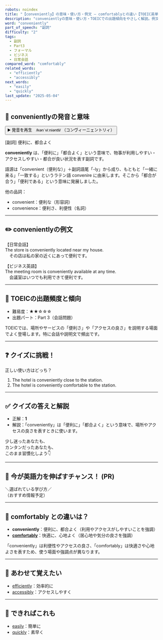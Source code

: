 ```yaml
---
robots: noindex
title: "【conveniently】の意味・使い方・例文 ― comfortablyとの違い【TOEIC英単語】"
description: "convenientlyの意味・使い方・TOEICでの出題傾向をやさしく解説。例文・クイズ付きでcomfortablyとの違いもわかりやすく学べます。"
word: "conveniently"
part_of_speech: "副詞"
difficulty: "2"
tags:
  - 副詞
  - Part3
  - フォーマル
  - ビジネス
  - 日常会話
compared_word: "comfortably"
related_words:
  - "efficiently"
  - "accessibly"
next_words:
  - "easily"
  - "quickly"
last_update: "2025-05-04"
---
```


## 🔰 convenientlyの発音と意味

<button class="play-audio" onclick="playTTS('conveniently')">
  <span class="play-audio-main">
    ▶️ 発音を再生　/kənˈviːniəntli/
  </span>
  <span class="play-audio-sub">
    （コンヴィーニェントリィ）
  </span>
</button>

[副詞] 便利に、都合よく

**conveniently** は、「便利に」「都合よく」という意味で、物事が利用しやすい・アクセスしやすい・都合が良い状況を表す副詞です。

語源は「convenient（便利な）」＋副詞語尾「-ly」から成り、もともと「一緒に来る」「一致する」というラテン語 convenire に由来します。そこから「都合が合う」「便利である」という意味に発展しました。

他の品詞：  
- convenient：便利な（形容詞）
- convenience：便利さ、利便性（名詞）

---

## ✏️ convenientlyの例文

【日常会話】  
The store is conveniently located near my house.  
　その店は私の家の近くにあって便利です。

【ビジネス英語】  
The meeting room is conveniently available at any time.  
　会議室はいつでも利用できて便利です。

---

## 🎯 TOEICの出題頻度と傾向

- 難易度：★★☆☆☆
- 出題パート：Part 3（会話問題）

TOEICでは、場所やサービスの「便利さ」や「アクセスの良さ」を説明する場面でよく登場します。特に会話や説明文で頻出です。

---

## ❓ クイズに挑戦！

正しい使い方はどっち？

1. The hotel is conveniently close to the station.  
2. The hotel is conveniently comfortable to the station.

---

## ✅ クイズの答えと解説

- 正解：**1**
- 解説：「conveniently」は「便利に」「都合よく」という意味で、場所やアクセスの良さを表すときに使います。

少し迷ったあなたも、  
カンタンだったあなたも、  
このまま習慣化しよう👇️

---

## 🚀 今が英語力を伸ばすチャンス！ (PR)

<div class="info-center">
＼選ばれている学び方／<br>  
（おすすめ情報予定）
</div>

---

## 🤔  comfortably との違いは？

- **conveniently**：便利に、都合よく（利用やアクセスがしやすいことを強調）
- **[comfortably](/word/comfortably)**：快適に、心地よく（居心地や気分の良さを強調）

「conveniently」は利便性やアクセスの良さ、「comfortably」は快適さや心地よさを表すため、使う場面や強調点が異なります。

---

## 🧩 あわせて覚えたい

- [efficiently](/word/efficiently)：効率的に
- [accessibly](/word/accessibly)：アクセスしやすく

---

## 📖 できればこれも

- [easily](/word/easily)：簡単に
- [quickly](/word/quickly)：素早く

<!-- cvid: aid29_bid31 -->
